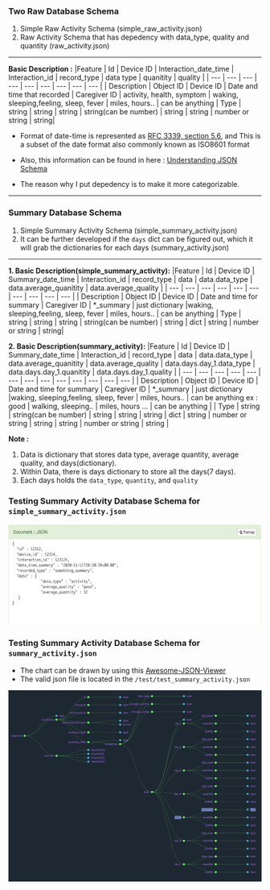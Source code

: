 ### Two Raw Database Schema
1. Simple Raw Activity Schema (simple_raw_activity.json)
2. Raw Activity Schema that has depedency with data_type, quality and quantity (raw_activity.json)
----
**Basic Description :** 
|Feature      |       Id      | Device ID | Interaction_date_time       | Interaction_id | record_type             | data type | quanitity | quality |
| ---         |      ---      | ---       | ---                         |      ---       |   ---                     | ---       | ---       | ---     |
| Description | Object ID     | Device ID | Date and time that recorded | Caregiver ID   | activity, health, symptom | waking, sleeping,feeling, sleep, fever | miles, hours.. | can be anything 
| Type        | string       | string | string | string(can be number) | string | string | number or string | string|

* Format of date-time is represented as [RFC 3339, section 5.6](https://json-schema.org/draft/2019-09/json-schema-validation.html), and This is a subset of the date format also commonly known as ISO8601 format

* Also, this information can be found in here : [Understanding JSON Schema](https://json-schema.org/understanding-json-schema/UnderstandingJSONSchema.pdf)

* The reason why I put depedency is to make it more categorizable.

----
### Summary Database Schema
1. Simple Summary Activity Schema (simple_summary_activity.json)
2. It can be further developed if the ``days`` dict can be figured out, which it will grab the dictionaries for each days (summary_activity.json)
----

**1. Basic Description(simple_summary_activity):**
|Feature      |       Id      | Device ID | Summary_date_time       | Interaction_id | record_type             | data  | data.data_type | data.average_quanitity | data.average_quality |
| ---         |      ---      | ---       | ---                     |      ---       |   ---                     | ---       | ---       | ---     | --- |
| Description | Object ID     | Device ID | Date and time for summary | Caregiver ID   | *_summary | just dictionary |waking, sleeping,feeling, sleep, fever | miles, hours.. | can be anything 
| Type        | string       | string | string | string(can be number) | string | dict | string | number or string | string|

**2. Basic Description(summary_activity):**
|Feature      |       Id      | Device ID | Summary_date_time | Interaction_id | record_type | data  | data.data_type | data.average_quanitity | data.average_quality  |  data.days.day_1.data_type | data.days.day_1.quanitity | data.days.day_1.quality |
| ---         |      ---      | ---       | ---       | ---     | --- | --- | --- | --- | --- | --- | --- | --- |
| Description | Object ID     | Device ID | Date and time for summary | Caregiver ID   | *_summary | just dictionary |waking, sleeping,feeling, sleep, fever | miles, hours.. | can be anything ex : good | walking, sleeping.. | miles, hours ... | can be anything |
| Type        | string   | string(can be number) | string | string | string | dict | string | number or string | string | string | number or string | string |

**Note :**
1. Data is dictionary that stores data type, average quantity, average quality, and days(dictionary).
2. Within Data, there is days dictionary to store all the days(7 days).
3. Each days holds the ``data_type``, ``quantity``, and ``quality``

### Testing Summary Activity Database Schema for ``simple_summary_activity.json``
<p align = "center">
  <img src="./img/test.png" width = "700" height = "200" >
</p>

### Testing Summary Activity Database Schema for ``summary_activity.json``
* The chart can be drawn by using this [Awesome-JSON-Viewer](https://github.com/rbrahul/Awesome-JSON-Viewer)
* The valid json file is located in the ``/test/test_summary_activity.json``
<p align = "center">
  <img src="./img/new_summary_activity.png" width = "600" height = "380" >
</p>
